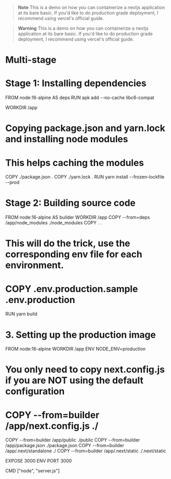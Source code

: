 > **Note**
> This is a demo on how you can containerize a nextjs application at its bare basic. If you'd like to do production grade deployment, I recommend using vercel's official guide.

> **Warning**
> This is a demo on how you can containerize a nextjs application at its bare basic. If you'd like to do production grade deployment, I recommend using vercel's official guide.

# Multi-stage

# Stage 1: Installing dependencies

FROM node:16-alpine AS deps
RUN apk add --no-cache libc6-compat

WORKDIR /app

# Copying package.json and yarn.lock and installing node modules

# This helps caching the modules

COPY ./package.json .
COPY ./yarn.lock .
RUN yarn install --frozen-lockfile --prod

# Stage 2: Building source code

FROM node:16-alpine AS builder
WORKDIR /app
COPY --from=deps /app/node_modules ./node_modules
COPY . .

# This will do the trick, use the corresponding env file for each environment.

# COPY .env.production.sample .env.production

RUN yarn build

# 3. Setting up the production image

FROM node:16-alpine
WORKDIR /app
ENV NODE_ENV=production

# You only need to copy next.config.js if you are NOT using the default configuration

# COPY --from=builder /app/next.config.js ./

COPY --from=builder /app/public ./public
COPY --from=builder /app/package.json ./package.json
COPY --from=builder /app/.next/standalone ./
COPY --from=builder /app/.next/static ./.next/static

EXPOSE 3000
ENV PORT 3000

CMD ["node", "server.js"]
